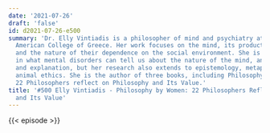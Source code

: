 ```yaml
---
date: '2021-07-26'
draft: 'false'
id: d2021-07-26-e500
summary: 'Dr. Elly Vintiadis is a philosopher of mind and psychiatry at Deree, the
  American College of Greece. Her work focuses on the mind, its products and disorders,
  and the nature of their dependence on the social environment. She is mainly interested
  in what mental disorders can tell us about the nature of the mind, and in emergence
  and explanation, but her research also extends to epistemology, metaphilosophy and
  animal ethics. She is the author of three books, including Philosophy by Women:
  22 Philosophers reflect on Philosophy and Its Value.'
title: '#500 Elly Vintiadis - Philosophy by Women: 22 Philosophers Reflect on Philosophy
  and Its Value'
---
```

{{< episode >}}
